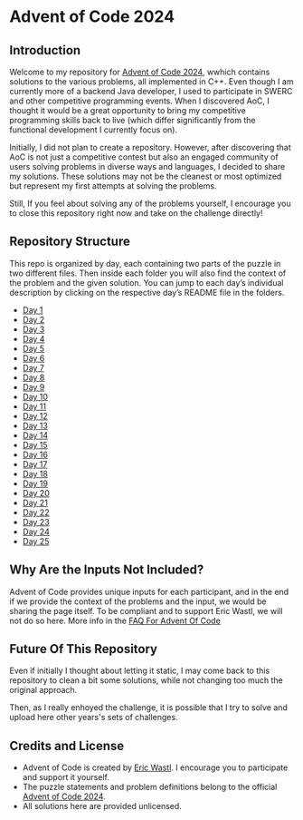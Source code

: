 # Advent of Code 2024

## Introduction

Welcome to my repository  for [Advent of Code 2024](https://adventofcode.com/2024), wwhich contains solutions to the various problems, all implemented in C++. Even though I am currently more of a backend Java developer, I used to participate in SWERC and other competitive programming events. When I discovered AoC, I thought it would be a great opportunity to bring my competitive programming skills back to live (which differ significantly from the functional development I currently focus on).

Initially, I did not plan to create a repository. However, after discovering that AoC is not just a competitive contest but also an engaged community of users solving problems in diverse ways and languages, I decided to share my solutions. These solutions may not be the cleanest or most optimized but represent my first attempts at solving the problems.

Still, If you feel about solving any of the problems yourself, I encourage you to close this repository right now and take on the challenge directly!

## Repository Structure

This repo is organized by day, each containing two parts of the puzzle in two different files. Then inside each folder you will also find the context of the problem and the given solution.
You can jump to each day’s individual description by clicking on the respective day’s README file in the folders.

- [Day 1](Day1/README.md)
- [Day 2](Day2/README.md)
- [Day 3](Day3/README.md)
- [Day 4](Day4/README.md)
- [Day 5](Day5/README.md)
- [Day 6](Day6/README.md)
- [Day 7](Day7/README.md)
- [Day 8](Day8/README.md)
- [Day 9](Day9/README.md)
- [Day 10](Day10/README.md)
- [Day 11](Day11/README.md)
- [Day 12](Day12/README.md)
- [Day 13](Day13/README.md)
- [Day 14](Day14/README.md)
- [Day 15](Day15/README.md)
- [Day 16](Day16/README.md)
- [Day 17](Day17/README.md)
- [Day 18](Day18/README.md)
- [Day 19](Day19/README.md)
- [Day 20](Day20/README.md)
- [Day 21](Day21/README.md)
- [Day 22](Day22/README.md)
- [Day 23](Day23/README.md)
- [Day 24](Day24/README.md)
- [Day 25](Day25/README.md)

## Why Are the Inputs Not Included?

Advent of Code provides unique inputs for each participant, and in the end if we provide the context of the problems and the input, we would be sharing the page itself. To be compliant and to support Eric Wastl, we will not do so here. More info in the [FAQ For Advent Of Code](https://adventofcode.com/about#faq_copying)

## Future Of This Repository

Even if initially I thought about letting it static, I may come back to this repository to clean a bit some solutions, while not changing too much the original approach.

Then, as I really enhoyed the challenge, it is possible that I try to solve and upload here other years's sets of challenges.

## Credits and License

- Advent of Code is created by [Eric Wastl](https://adventofcode.com/2024/about). I encourage you to participate and support it yourself.
- The puzzle statements and problem definitions belong to the official [Advent of Code 2024](https://adventofcode.com/2024).
- All solutions here are provided unlicensed.
